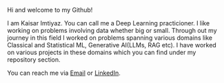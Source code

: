 Hi and welcome to my Github!

I am Kaisar Imtiyaz. You can call me a Deep Learning practicioner. I like working on problems involving data whether big or small. Through out my journey in this field I worked on problems spanning various domains like Classical and Statistical ML, Generative AI(LLMs, RAG etc). I have worked on various projects in these domains which you can find under my repository section.

You can reach me via [Email](mailto:ikaisar10@gmail.com) or [LinkedIn](https://www.linkedin.com/in/kaisar-imtiyaz/).

